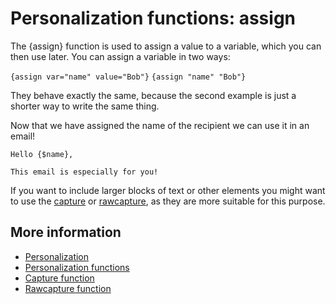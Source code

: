 # Personalization functions: assign

The {assign} function is used to assign a value to a variable, which 
you can then use later. You can assign a variable in two ways:

`{assign var="name" value="Bob"}`
`{assign "name" "Bob"}`

They behave exactly the same, because the second example is just a shorter 
way to write the same thing.

Now that we have assigned the name of the recipient we can use it in an 
email!

    Hello {$name},
    
    This email is especially for you!
    
If you want to include larger blocks of text or other elements you might 
want to use the [capture](./personalization-functions-capture) or 
[rawcapture](./personalization-functions), as they are more suitable for 
this purpose.
     
## More information

* [Personalization](./personalization)
* [Personalization functions](./personalization-functions)
* [Capture function](./personalization-functions-capture)
* [Rawcapture function](./personalization-functions-rawcapture)
